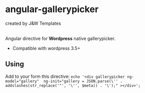 angular-gallerypicker 
=================
created by J&W Templates

<br>
Angular directive for <b>Wordpress</b> native gallerypicker.

* Compatible with wordpress 3.5+

Using
-----
Add to your form this directive:
```echo '<div gallerypicker ng-model="gallery"  ng-init="gallery = JSON.parse(\'' . addslashes(str_replace('"', '\'', $meta)) . '\');" ></div>';```